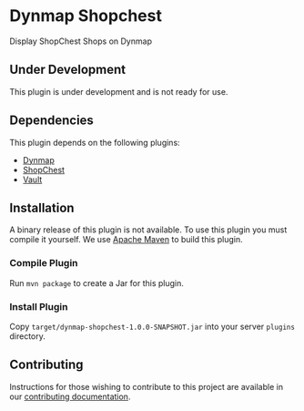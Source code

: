 # Dynmap Shopchest

Display ShopChest Shops on Dynmap

## Under Development

This plugin is under development and is not ready for use.

## Dependencies

This plugin depends on the following plugins:

* [Dynmap](https://www.spigotmc.org/resources/dynmap.274/)
* [ShopChest](https://www.spigotmc.org/resources/shopchest.11431/)
* [Vault](https://www.spigotmc.org/resources/vault.34315/)

## Installation

A binary release of this plugin is not available. To use this plugin you must compile it yourself.
We use [Apache Maven](https://maven.apache.org/) to build this plugin.

### Compile Plugin

Run `mvn package` to create a Jar for this plugin.

### Install Plugin

Copy `target/dynmap-shopchest-1.0.0-SNAPSHOT.jar` into your server `plugins` directory.

## Contributing

Instructions for those wishing to contribute to this project are available in our
[contributing documentation](contributing.md).
